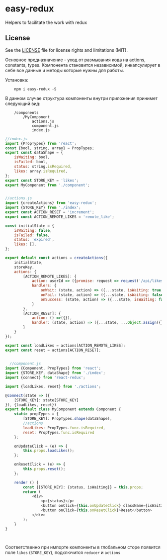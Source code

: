 # easy-redux
Helpers to facilitate the work with redux

## License

See the [LICENSE](LICENSE.md) file for license rights and limitations (MIT).



Основное предназначение - уход от размывания кода на actions, constants, types. Компонента становится независимой, инкапсулирует в себе все данные и методы которые нужны для работы.


Установка: 
```
    npm i easy-redux -S
```


В данном случае структура компоненты внутри приложения принимет следующий вид:



```
    /components
        /MyComponent
            actions.js
            component.js
            index.js                        
```


```javascript
//index.js
import {PropTypes} from 'react';
const {bool, string, array} = PropTypes;
export const dataShape = {
    isWaiting: bool,
    isFailed: bool,
    status: string.isRequired,
    likes: array.isRequired,
};
export const STORE_KEY = 'likes';
export MyComponent from './component';
```



```javascript

//actions.js
import {createActions} from 'easy-redux';
import {STORE_KEY} from './index';
export const ACTION_RESET = 'increment';
export const ACTION_REMOTE_LIKES = 'remote_like';

const initialState = {
    isWaiting: false,
    isFailed: false,
    status: 'expired',
    likes: [],
};

export default const actions = createActions({
    initialState, 
    storeKey,
    actions: {
        [ACTION_REMOTE_LIKES]: {
            action: userId => ({promise: request => request('/api/likes').get({userId})}),
            handlers: {
                onWait: (state, action) => ({...state, isWaiting: true, isFailed: false}),
                onFail: (state, action) => ({...state, isWaiting: false, isFailed: true}),
                onSuccess: (state, action) => ({...state, isWaiting: false, likes: action.result, status:'updated'})
            }
        },
        [ACTION_RESET]: {
            action: () =>({}),
            handler: (state, action) => ({...state, ...Object.assign({}, initialState)})
        }
    }
});

export const loadLikes = actions[ACTION_REMOTE_LIKES];
export const reset = actions[ACTION_RESET];

```

```javascript
  
  //component.js
import {Component, PropTypes} from 'react';
import {STORE_KEY, dataShape} from './index';
import {connect} from 'react-redux';

import {loadLikes, reset} from './actions';

@connect(state => ({
    [STORE_KEY]: state[STORE_KEY]
}), {loadLikes, reset})
export default class MyComponent extends Component {
    static propTypes = {
        [STORE_KEY]: PropTypes.shape(dataShape),
        //actions
        loadLikes: PropTypes.func.isRequired,
        reset: PropTypes.func.isRequired
    };

    onUpdateClick = (e) => {
        this.props.loadLikes();
    };

    onResetClick = (e) => {
        this.props.reset();
    };

    render () {
        const {[STORE_KEY]: {status, isWaiting}} = this.props;
        return (
            <div>
                <p>{status}</p>
                <button onClick={this.onUpdateClick} className={isWaiting ? 'waiting' : ''}>Update</button>
                <button onClick={this.onResetClick}>Reset</button>
            </div>
        );
    }
}

  
```

Соответственно при импорте компоненты в глобальном сторе появится поле `likes` (`STORE_KEY`), подключится `reducer` и `actions`
